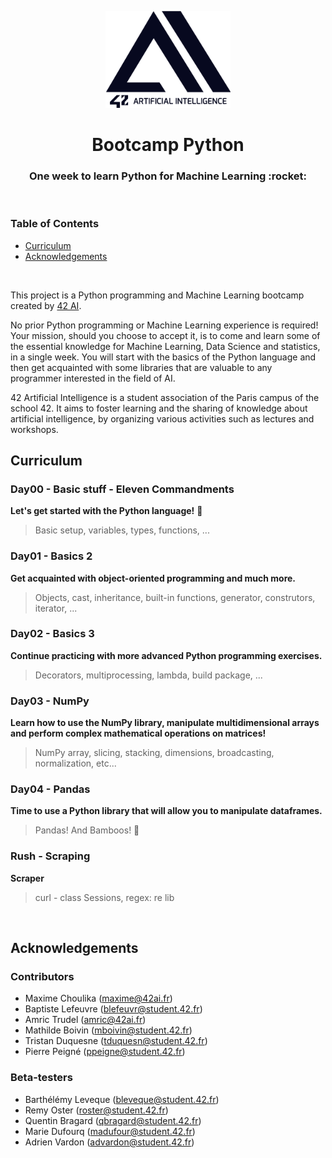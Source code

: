 <p align="center">
  <img src="tools/logo_v4_noir.png" width="200" alt="42 AI Logo" />
</p>

<h1 align="center">
  Bootcamp Python
</h1>
<h3 align="center">
  One week to learn Python for Machine Learning :rocket:
</h3>
<br/>


### Table of Contents

- [Curriculum](#curriculum)
- [Acknowledgements](#acknowledgements)
<br/>

This project is a Python programming and Machine Learning bootcamp created by [42 AI](http://www.42ai.fr).

No prior Python programming or Machine Learning experience is required! Your mission, should you choose to accept it, is to come and learn some of the essential knowledge for Machine Learning, Data Science and statistics, in a single week. You will start with the basics of the Python language and then get acquainted with some libraries that are valuable to any programmer interested in the field of AI.

42 Artificial Intelligence is a student association of the Paris campus of the school 42. 
It aims to foster learning and the sharing of knowledge about artificial intelligence, by organizing various activities such as lectures and workshops.
<br/>


## Curriculum

### Day00 - Basic stuff - Eleven Commandments
**Let's get started with the Python language!** :snake:
> Basic setup, variables, types, functions, ...

### Day01 - Basics 2
**Get acquainted with object-oriented programming and much more.**
> Objects, cast, inheritance, built-in functions, generator, construtors, iterator, ...

### Day02 - Basics 3
**Continue practicing with more advanced Python programming exercises.**
> Decorators, multiprocessing, lambda, build package, ...

### Day03 - NumPy
**Learn how to use the NumPy library, manipulate multidimensional arrays and perform complex mathematical operations on matrices!**
> NumPy array, slicing, stacking, dimensions, broadcasting, normalization, etc...

### Day04 - Pandas
**Time to use a Python library that will allow you to manipulate dataframes.**
> Pandas! And Bamboos! :panda_face:

### Rush - Scraping
**Scraper**
> curl - class Sessions, regex: re lib
<br/>

## Acknowledgements

### Contributors

* Maxime Choulika (maxime@42ai.fr)
* Baptiste Lefeuvre (blefeuvr@student.42.fr)
* Amric Trudel (amric@42ai.fr)
* Mathilde Boivin (mboivin@student.42.fr)
* Tristan Duquesne (tduquesn@student.42.fr)
* Pierre Peigné (ppeigne@student.42.fr)

### Beta-testers

* Barthélémy Leveque (bleveque@student.42.fr)
* Remy Oster (roster@student.42.fr)
* Quentin Bragard (qbragard@student.42.fr)
* Marie Dufourq (madufour@student.42.fr)
* Adrien Vardon (advardon@student.42.fr)
